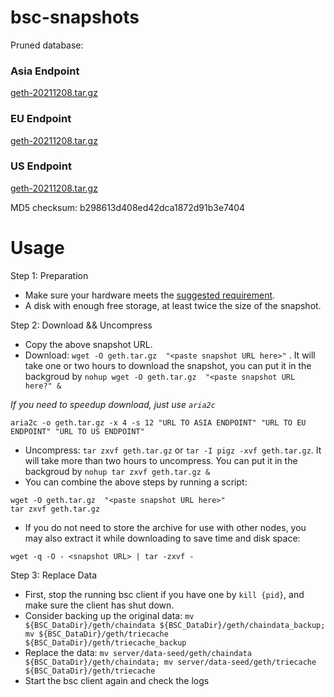 
# bsc-snapshots

Pruned database:

### Asia Endpoint


[geth-20211208.tar.gz
](https://tf-dex-prod-public-snapshot-site1.s3-accelerate.amazonaws.com/geth-20211208.tar.gz?AWSAccessKeyId=AKIAYINE6SBQPUZDDRRO&Signature=WmQegLC2drZw3u7H%2B%2BhlTFNhX0c%3D&Expires=1641591266
)

### EU Endpoint


[geth-20211208.tar.gz
](https://tf-dex-prod-public-snapshot.s3-accelerate.amazonaws.com/geth-20211208.tar.gz?AWSAccessKeyId=AKIAYINE6SBQPUZDDRRO&Signature=IAz%2FW2DHVzDWn35cCHp3UbFdoyk%3D&Expires=1641591266
)


### US Endpoint


[geth-20211208.tar.gz
](https://tf-dex-prod-public-snapshot-site3.s3-accelerate.amazonaws.com/geth-20211208.tar.gz?AWSAccessKeyId=AKIAYINE6SBQPUZDDRRO&Signature=FcATlUDHXRjsyc0uE%2B%2BAEwS8tso%3D&Expires=1641591267
)

MD5 checksum: b298613d408ed42dca1872d91b3e7404



# Usage 

Step 1: Preparation
- Make sure your hardware meets the [suggested requirement](https://docs.binance.org/smart-chain/developer/fullnode.html).
- A disk with enough free storage, at least twice the size of the snapshot.

Step 2: Download && Uncompress
- Copy the above snapshot URL.
- Download:  `wget -O geth.tar.gz  "<paste snapshot URL here>"` . It will take one or two hours to download the snapshot, you can put it in the backgroud by `nohup wget -O geth.tar.gz  "<paste snapshot URL here?" &`


*If you need to speedup download, just use `aria2c`*
```
aria2c -o geth.tar.gz -x 4 -s 12 "URL TO ASIA ENDPOINT" "URL TO EU ENDPOINT" "URL TO US ENDPOINT"
```


- Uncompress: `tar zxvf geth.tar.gz` or `tar -I pigz -xvf geth.tar.gz`. It will take more than two hours to uncompress. You can put it in the backgroud by `nohup tar zxvf geth.tar.gz &`
- You can combine the above steps by running a script:
```
wget -O geth.tar.gz  "<paste snapshot URL here>"
tar zxvf geth.tar.gz
```


- If you do not need to store the archive for use with other nodes, you may also extract it while downloading to save time and disk space:
```
wget -q -O - <snapshot URL> | tar -zxvf -
```


Step 3: Replace Data
- First, stop the running bsc client if you have one by `kill {pid}`, and make sure the client has shut down.
- Consider backing up the original data: `mv ${BSC_DataDir}/geth/chaindata ${BSC_DataDir}/geth/chaindata_backup; mv ${BSC_DataDir}/geth/triecache ${BSC_DataDir}/geth/triecache_backup`
- Replace the data: `mv server/data-seed/geth/chaindata ${BSC_DataDir}/geth/chaindata; mv server/data-seed/geth/triecache ${BSC_DataDir}/geth/triecache`
- Start the bsc client again and check the logs

